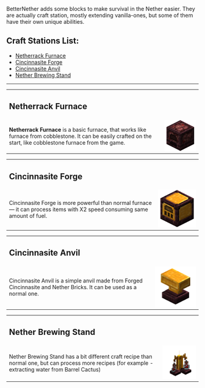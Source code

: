 BetterNether adds some blocks to make survival in the Nether easier. They are actually craft station, mostly extending vanilla-ones, but some of them have their own unique abilities.

## Craft Stations List:
- [Netherrack Furnace](#netherrack-furnace)
- [Cincinnasite Forge](#cincinnasite-forge)
- [Cincinnasite Anvil](#cincinnasite-anvil)
- [Nether Brewing Stand](#nether-brewing-stand)

***

<table width="100%" cellspacing="0" cellpadding="0">
	<tr>
		<td colspan="2"><h2>Netherrack Furnace</h2></td>
	</tr>
	<tr>
		<td><b>Netherrack Furnace</b> is a basic furnace, that works like furnace from cobblestone. It can be easily crafted on the start, like cobblestone furnace from the game.</td>
		<td><img src="./images/netherrack_furnace.png" width="256"></td>
	</tr>
</table>

<table width="100%" cellspacing="0" cellpadding="0">
	<tr>
		<td colspan="2"><h2>Cincinnasite Forge</h2></td>
	</tr>
	<tr>
		<td>Cincinnasite Forge is more powerful than normal furnace — it can process items with X2 speed consuming same amount of fuel.</td>
		<td><img src="./images/cincinnasite_forge.png" width="256"></td>
	</tr>
</table>

<table width="100%" cellspacing="0" cellpadding="0">
	<tr>
		<td colspan="2"><h2>Cincinnasite Anvil</h2></td>
	</tr>
	<tr>
		<td>Cincinnasite Anvil is a simple anvil made from Forged Cincinnasite and Nether Bricks. It can be used as a normal one.</td>
		<td><img src="./images/cincinnasite_anvil.png" width="256"></td>
	</tr>
</table>

<table width="100%" cellspacing="0" cellpadding="0">
	<tr>
		<td colspan="2"><h2>Nether Brewing Stand</h2></td>
	</tr>
	<tr>
		<td>Nether Brewing Stand has a bit different craft recipe than normal one, but can process more recipes (for example - extracting water from Barrel Cactus)</td>
		<td><img src="./images/nether_brewing_stand.png" width="256"></td>
	</tr>
</table>